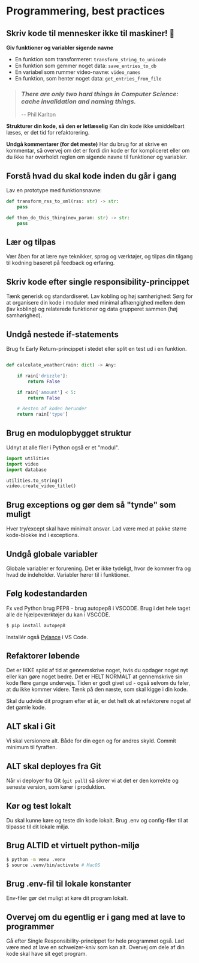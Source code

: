 # Programmering, best practices

## Skriv kode til mennesker ikke til maskiner! 🤖

**Giv funktioner og variabler sigende navne**

- En funktion som transformerer: `transform_string_to_unicode`
- En funktion som gemmer noget data: `save_entries_to_db`
- En variabel som rummer video-navne: `video_names`
- En funktion, som henter noget data: `get_entries_from_file`

> ### _There are only two hard things in Computer Science: cache invalidation and naming things._
>
> -- Phil Karlton

**Strukturer din kode, så den er letlæselig**
Kan din kode ikke umiddelbart læses, er det tid for refaktorering.

**Undgå kommentarer (for det meste)**
Har du brug for at skrive en kommentar, så overvej om det er fordi din kode er for kompliceret eller om du ikke har overholdt reglen om sigende navne til funktioner og variabler.

## Forstå hvad du skal kode inden du går i gang

Lav en prototype med funktionsnavne:

```python
def transform_rss_to_xml(rss: str) -> str:
	pass

def then_do_this_thing(new_param: str) -> str:
    pass

```

## Lær og tilpas

Vær åben for at lære nye teknikker, sprog og værktøjer, og tilpas din tilgang til kodning baseret på feedback og erfaring.

## Skriv kode efter single responsibility-princippet

Tænk generisk og standardiseret. Lav kobling og høj samhørighed: Sørg for at organisere din kode i moduler med minimal afhængighed mellem dem (lav kobling) og relaterede funktioner og data grupperet sammen (høj samhørighed).

## Undgå nestede if-statements

Brug fx Early Return-princippet i stedet eller split en test ud i en funktion.

```python

def calculate_weather(rain: dict) -> Any:

    if rain['drizzle']:
        return False

    if rain['amount'] < 5:
        return False

    # Resten af koden herunder
    return rain['type']

```

## Brug en modulopbygget struktur

Udnyt at alle filer i Python også er et "modul".

```python
import utilities
import video
import database

utilities.to_string()
video.create_video_title()
```

## Brug exceptions og gør dem så "tynde" som muligt

Hver try/except skal have minimalt ansvar. Lad være med at pakke større kode-blokke ind i exceptions.

## Undgå globale variabler

Globale variabler er forurening. Det er ikke tydeligt, hvor de kommer fra og hvad de indeholder. Variabler hører til i funktioner.

## Følg kodestandarden

Fx ved Python brug PEP8 - brug autopep8 i VSCODE. Brug i det hele taget alle de hjælpeværktøjer du kan i VSCODE.

```bash
$ pip install autopep8
```

Installér også [Pylance](https://marketplace.visualstudio.com/items?itemName=ms-python.vscode-pylance) i VS Code.

## Refaktorer løbende

Det er IKKE spild af tid at gennemskrive noget, hvis du opdager noget nyt eller kan gøre noget bedre. Det er HELT NORMALT at gennemskrive sin kode flere gange undervejs. Tiden er godt givet ud - også selvom du føler, at du ikke kommer videre. Tænk på den næste, som skal kigge i din kode.

Skal du udvide dit program efter et år, er det helt ok at refaktorere noget af det gamle kode.

## ALT skal i Git

Vi skal versionere alt. Både for din egen og for andres skyld. Commit minimum til fyraften.

## ALT skal deployes fra Git

Når vi deployer fra Git (`git pull`) så sikrer vi at det er den korrekte og seneste version, som kører i produktion.

## Kør og test lokalt

Du skal kunne køre og teste din kode lokalt. Brug .env og config-filer til at tilpasse til dit lokale miljø.

## Brug ALTID et virtuelt python-miljø

```bash
$ python -m venv .venv
$ source .venv/bin/activate # MacOS
```

## Brug .env-fil til lokale konstanter

Env-filer gør det muligt at køre dit program lokalt.

## Overvej om du egentlig er i gang med at lave to programmer

Gå efter Single Responsibility-princippet for hele programmet også. Lad være med at lave en schweizer-kniv som kan alt. Overvej om dele af din kode skal have sit eget program.
